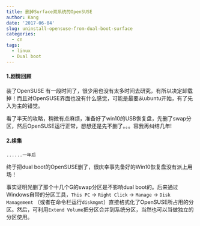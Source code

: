 ```yaml
---
title: 删掉Surface双系统的OpenSUSE
author: Kang
date: '2017-06-04'
slug: uninstall-opensuse-from-dual-boot-surface
categories:
  - cn
tags:
  - linux
  - Dual boot
---
```



#### 1.剧情回顾
装了OpenSUSE 有一段时间了，很少用也没有太多时间去研究，有所以决定卸载掉！而且对OpenSUSE界面也没有什么感觉，可能是最要从ubuntu开始，有了先入为主的错觉。

看了半天的攻略，稍微有点麻烦，准备好了win10的USB恢复盘，先删了swap分区，然后OpenSUSE运行正常，想想还是先不删了。。。容我再纠结几年!


#### 2.续集
`......一年后`

终于把dual boot的OpenSUSE删了，很庆幸事先备好的Win10恢复盘没有派上用场！

事实证明光删了那个十几个G的swap分区是不影响dual boot的。后来通过Windows自带的分区工具，`This PC` -> `Right Click` -> `Manage` -> `Disk Management` （或者在命令栏运行`diskmgmt`）直接格式化了OpenSUSE所占用的分区。然后，可利用`Extend Volume`把分区合并到系统分区，当然也可以当做独立的分区使用。